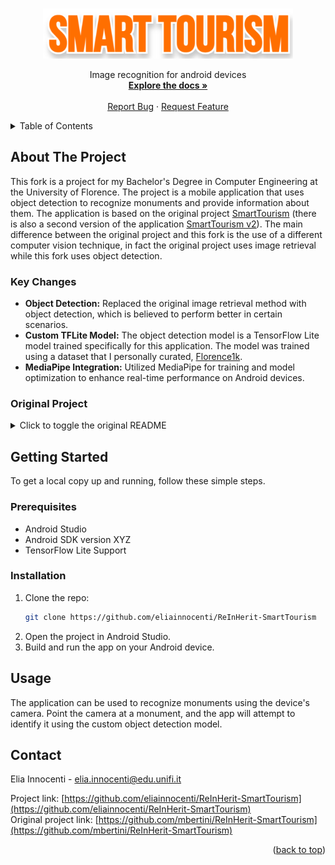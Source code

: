 <a name="readme-top"></a>

<!-- PROJECT LOGO -->
<br />
<div align="center">
  <a href="https://github.com/lorenzo-massa/SmartTourism">
    <img src="images/logo_1.png" alt="Logo" width="400" height="80">
  </a>

  <p align="center">
    Image recognition for android devices
    <br />
    <a href="https://github.com/lorenzo-massa/SmartTourism"><strong>Explore the docs »</strong></a>
    <br />
    <br />
    <a href="https://github.com/lorenzo-massa/SmartTourism/issues">Report Bug</a>
    ·
    <a href="https://github.com/lorenzo-massa/SmartTourism/issues">Request Feature</a>
  </p>
</div>

<!-- @eliainnocenti -->


<!-- TABLE OF CONTENTS -->
<details>
  <summary>Table of Contents</summary>
  <ol>
    <li>
      <a href="#about-the-project">About The Project</a>
      <ul>
        <li><a href="#original-project">Original Project</a></li>
        <li><a href="#key-features">Key Features</a></li>
      </ul>
    </li>
    <li><a href="#getting-started">Getting Started</a></li>
    <li><a href="#usage">Usage</a></li>
    <li><a href="#contact">Contact</a></li>
  </ol>
</details>

<!-- ABOUT THE PROJECT -->
## About The Project

This fork is a project for my Bachelor's Degree in Computer Engineering at the University of Florence. 
The project is a mobile application that uses object detection to recognize monuments and provide information about them. 
The application is based on the original project [SmartTourism](https://github.com/mbertini/ReInHerit-SmartTourism) 
(there is also a second version of the application [SmartTourism v2](https://github.com/lorenzo-massa/SmartTourism-Image-Recognition-Android)).
The main difference between the original project and this fork is the use of a different computer vision technique, 
in fact the original project uses image retrieval while this fork uses object detection.

### Key Changes

- **Object Detection:** Replaced the original image retrieval method with object detection, which is believed to perform better in certain scenarios.
- **Custom TFLite Model:** The object detection model is a TensorFlow Lite model trained specifically for this application. The model was trained using a dataset that I personally curated, [Florence1k](https://github.com/eliainnocenti/Florence1k).
- **MediaPipe Integration:** Utilized MediaPipe for training and model optimization to enhance real-time performance on Android devices.

### Original Project
<details>
<!--<summary style="font-size: 1.3em; font-weight: bold;"> Original SmartTourism README.md </summary>-->
<summary>Click to toggle the original README</summary>

<!-- ORIGINAL README CONTENT -->

## Getting Started
<div align="center">
  <img src="images/screen1.png" alt="Logo" width="200" height="380"> &nbsp; &nbsp; &nbsp; <img src="images/screen2.png" alt="Logo" width="200" height="380"> &nbsp; &nbsp; &nbsp; <img src="images/screen3.png" alt="Logo" width="200" height="380">
</div>

### APK
You will find the APK in `app/build/outputs/apk/support/debug` . 

If you wanto to generate another APK file take a look on the following guide: https://code.tutsplus.com/tutorials/how-to-generate-apk-and-signed-apk-files-in-android-studio--cms-37927

### Guide
The repository consists of two parts:
* Python
  * Android

The python part is used to generate sqlite files from an image dataset. You should use and edit this part only if you want to use another neural network or image dataset.
The android application is ready to use and you should change it just to add files to the monuments guides.

You will find all the instuction you need just below.

### Prerequisites

Python library required:
* numpy
  * cv2
  * tflite
  * faiss (Anaconda required)
  * sklearn

## Database creation
The repository contains the file `Python/build_sqlite.py` which must be executed by adding the argument `-i` or `--images` indicating the path to the dataset folder as in the following example:

```sh
python build_sqlite.py -i datasetFolder
```

IMPORTANT: The indicated folder must contains one folder per monument and each of which contains the images, as in the following example:

```

datasetFolder
├───Battistero_SanGiovanni
│       img1.jpg
│       img2.jpg
│       img3.jpg
│
├───Campanile_Giotto
│       img1.jpg
│       img2.jpg
│       img3.jpg
│
├───Cattedrale_Duomo
│       img1.jpg
│       img2.jpg
│       img3.jpg
│
└───Palazzo_Vecchio
       img1.jpg
       img2.jpg
       img3.jpg

```

The file `build_sqlite.py` will create three `.sqlite` and `.pck` files. Each pair of files is created with a different neural network. To change the neural network see dedicated paagraph.

IMORTANT: Do not change the names of the files created.

## Add test and images for monument guide
Go to the `models\src\main\assets\guides` folder. Inside it there is the folder `Template Monument` which is to be used as a template, so without altering its structure. It is only possible to change the name of the folder with the name of the monument which, however, must be the same uilized in the dataset folder.</br>
Text file and an image can be placed in this folder. Text file must be placed in the folder corresponding to the language.

IMPORTANT: New files must have the same name as the files in the template folder.

NOTE: For the time being, Italian and English languages are supported.

## Add video and audio for the monument guide
Audio and video files are played providing an URL.

IMPORTANT: If you want to add an audio or a video to the guide, first of all you have to upload the file on a drive platform (ex. Dropbox).

Open `app/src/main/java/org/tensorflow/lite/examples/classification/GuideActivity.java`.
Add a case to the switch construct with the name of the monument (must be the same as the name of the dataset folder), and replace `pathVideo` and `pathAudio` with the URL of the new files, as in the example:
```java
case "Palazzo Vecchio":
                if(language.equals("English"))
                    pathVideo += "https://driveexample.com/xxx/videoEn.mp4";
                    pathAudio += "https://driveexample.com/xxx/audioEn.mp4";
                else
                    pathVideo += "https://driveexample.com/xxx/videoEn.mp4";
                    pathAudio += "https://driveexample.com/xxx/audioIt.mp4";
                break;
```

### ONLY FOR EXPERT USERS

## Creating the database with different neural networks
Place the neural network model `.tflite` in `Models/src/main/assets`.
Open the file `build_sqlite.py`: add the name of the neural network and the model path to the "types" list. Example:

```python
types = [ #neural networks
    ('MobileNetV3_Large_100', '../models/src/main/assets/lite-model_imagenet_mobilenet_v3_large_100_224_classification_5_default_1.tflite'), 
    ('MobileNetV3_Large_075', '../models/src/main/assets/lite-model_imagenet_mobilenet_v3_large_075_224_classification_5_default_1.tflite'),
    ('MobileNetV3_Small_100', '../models/src/main/assets/lite-model_imagenet_mobilenet_v3_small_100_224_classification_5_default_1.tflite'),
    ('newNeuralNetworkModel.tflite', 'pathNewNeauralNetworkModel.tflite')
]
```

Run 'build_sqlite.py'.

## Using a database created with a different neural network
Go to `lib_support\src\main\java\org\tensorflow\lite\examples\classification\tflite`.
1) Create a class that extends the `Classifier` class with a name that indicates the new neural network.
TIP: There is a template class named `ClassifierNewNeuralNetworkClass`. Rename the class and change the `getModelPath()` method with the filename of the new neural network.
   2) Modify the file `Classifier.java` by adding a name indicating the new model as in the example:

```java
/** The model type used for classification. */
  public enum Model {
    MOBILENET_V3_LARGE_100,
    MOBILENET_V3_LARGE_075,
    MOBILENET_V3_SMALL_100,
    NEWMODEL_NAME
  }
```
3) Modify the `create(Activity, Model, Device, int)` method by adding an else if with the previously created class and model:

```java
if (model == Model.MOBILENET_V3_LARGE_100) {
      return new ClassifierMobileNetLarge100(activity, device, numThreads);
    } else if (model == Model.MOBILENET_V3_LARGE_075) {
      return new ClassifierMobileNetLarge075(activity, device, numThreads);
    } else if (model == Model.MOBILENET_V3_SMALL_100) {
      return new ClassifierMobileNetSmall100(activity, device, numThreads);
    }else if (model == Model.NEWMODEL_NAME) {
      return new ClassifierNewClassName(activity, device, numThreads);
    } else {
      throw new UnsupportedOperationException();
    }
 ```
 
4) Modify `Retrievor.java` by adding an if in the `Retrievor(Context, Cassifier.model)` constructor method as in the example:

```java
if (model == Classifier.Model.MOBILENET_V3_LARGE_100) {
            dbName = "MobileNetV3_Large_100_db.sqlite"
        } else if (model == Classifier.Model.MOBILENET_V3_LARGE_075) {
            dbName = "MobileNetV3_Large_075_db.sqlite"
        } else if (model == Classifier.Model.MOBILENET_V3_SMALL_100) {
            dbName = "MobileNetV3_Small_100_db.sqlite"
        }else if (model == Classifier.Model.NEWMODEL_NAME) {
            dbName = "newDatabaseFile_db.sqlite"
        } else {
            throw new UnsupportedOperationException();
        }
```

`newDatabaseFile.sqlite` is the new sqlite file that is the created in the previous paragraph.

5) Finally edit the file `app/src/main/res/values/strings.xml` by inserting the name of the new model in `string-array name="tfe_ic_models"` as in the example:

```xml
    <string-array name="tfe_ic_models" translatable="false">
        <item>MobileNet_V3_Large_100</item>
        <item>MobileNet_V3_Large_075</item>
        <item>MobileNet_V3_Small_100</item>
        <item>NewModel_Name</item>
    </string-array>
```

IMORTANT: The model name must be the same as entered in step 2) of this paragraph, capitalization not required.
Once you have completed these steps you can use the new model by selecting it directly in the application menu.


<!-- CONTACT -->
## Contact

Lorenzo Massa - lorenzo.massa@stud.unifi.it

Project Link: [https://github.com/lorenzo-massa/SmartTourism](https://github.com/lorenzo-massa/SmartTourism)

<p align="right">(<a href="#readme-top">back to top</a>)</p>

</details>

## Getting Started

To get a local copy up and running, follow these simple steps.

### Prerequisites

- Android Studio
- Android SDK version XYZ
- TensorFlow Lite Support

### Installation

1. Clone the repo:
   ```sh
   git clone https://github.com/eliainnocenti/ReInHerit-SmartTourism
    ```
2. Open the project in Android Studio.
3. Build and run the app on your Android device.

## Usage

The application can be used to recognize monuments using the device's camera. 
Point the camera at a monument, and the app will attempt to identify it using the custom object detection model.

## Contact

Elia Innocenti - [elia.innocenti@edu.unifi.it](mailto:elia.innocenti@edu.unifi.it)

Project link: [https://github.com/eliainnocenti/ReInHerit-SmartTourism](https://github.com/eliainnocenti/ReInHerit-SmartTourism) \
Original project link: [https://github.com/mbertini/ReInHerit-SmartTourism](https://github.com/mbertini/ReInHerit-SmartTourism)

<p align="right">(<a href="#readme-top">back to top</a>)</p>
